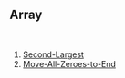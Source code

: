 ## Array

<br>

1. [Second-Largest](https://www.geeksforgeeks.org/batch/gfg-160-problems/track/arrays-gfg-160/problem/second-largest3735)
2. [Move-All-Zeroes-to-End](https://www.geeksforgeeks.org/batch/gfg-160-problems/track/arrays-gfg-160/problem/move-all-zeroes-to-end-of-array0751)
